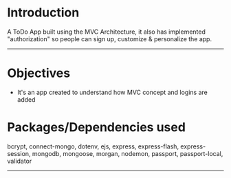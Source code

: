 # Introduction

A ToDo App built using the MVC Architecture, it also has implemented "authorization" so people can sign up, customize & personalize the app.

---

# Objectives

- It's an app created to understand how MVC concept and logins are added


# Packages/Dependencies used 

bcrypt, connect-mongo, dotenv, ejs, express, express-flash, express-session, mongodb, mongoose, morgan, nodemon, passport, passport-local, validator

---




